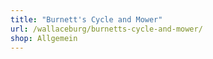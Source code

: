 ```yaml
---
title: "Burnett's Cycle and Mower"
url: /wallaceburg/burnetts-cycle-and-mower/
shop: Allgemein
---
```

